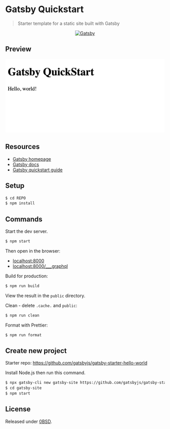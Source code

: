 # Gatsby Quickstart
> Starter template for a static site built with Gatsby

<div align="center">
    <a href="https://www.gatsbyjs.com">
        <img alt="Gatsby" src="https://www.gatsbyjs.com/Gatsby-Monogram.svg" width="60" />
    </a>
</div>


## Preview

<div align="center">
    <img src="/sample.png" alt="Sample screenshot" title="Sample screenshot" />
</div>


## Resources

- [Gatsby homepage](https://www.gatsbyjs.com/)
- [Gatsby docs](https://www.gatsbyjs.com/docs/)
- [Gatsby quickstart guide](https://www.gatsbyjs.com/docs/quick-start/)


## Setup

```sh
$ cd REPO
$ npm install
```

## Commands

Start the dev server.

```sh
$ npm start
```

Then open in the browser:

- [localhost:8000](http://localhost:8000)
- [localhost:8000/___graphql](http://localhost:8000/___graphql)

Build for production:

```sh
$ npm run build
```

View the result in the `public` directory.

Clean - delete `.cache.` and `public`:

```sh
$ npm run clean
```

Format with Prettier:

```sh
$ npm run format
```


## Create new project

Starter repo: https://github.com/gatsbyjs/gatsby-starter-hello-world

Install Node.js then run this command.

```sh
$ npx gatsby-cli new gatsby-site https://github.com/gatsbyjs/gatsby-starter-hello-world
$ cd gatsby-site
$ npm start
```


## License

Released under [0BSD](/LICENSE).
